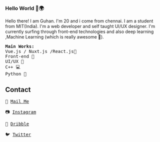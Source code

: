 ### Hello World 👋🌍
Hello there! I am Guhan. I'm 20 and i come from chennai. I am a student from MIT(India). I'm a web developer and self taught UI/UX designer. I'm currently surfing through front-end technologies and also deep learning ,Machine Learning (which is really awesome 👾). 

<pre>
<b>Main Works:</b>
Vue.js / Nuxt.js /React.js🔰
Front-end 💒
UI/UX 📱
C++ 💻
Python 🐍
</pre>

## Contact
<pre>
📧 <a href="mailto:bkguhan2001@gmail.com">Mail Me</a><br>
📷 <a href="https://www.instagram.com/_mr_knowhere_/">Instagram</a><br>
🧶 <a href="https://dribbble.com/MrKnowhere">Dribble</a><br>
🐦 <a href="">Twitter</a><br>
</pre>




